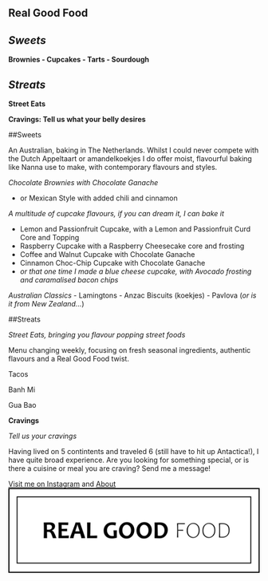 ## Real Good Food

## *Sweets*

**Brownies - Cupcakes - Tarts - Sourdough**

## *Streats*

**Street Eats**

**Cravings: Tell us what your belly desires**

##Sweets

An Australian, baking in The Netherlands. Whilst I could never compete with the Dutch Appeltaart or amandelkoekjes I do offer moist, flavourful baking like Nanna use to make, with contemporary flavours and styles. 

*Chocolate Brownies with Chocolate Ganache*
  - or Mexican Style with added chili and cinnamon
  
*A multitude of cupcake flavours, if you can dream it, I can bake it*
  - Lemon and Passionfruit Cupcake, with a Lemon and Passionfruit Curd Core and Topping
  - Raspberry Cupcake with a Raspberry Cheesecake core and frosting
  - Coffee and Walnut Cupcake with Chocolate Ganache
  - Cinnamon Choc-Chip Cupcake with Chocolate Ganache
  - *or that one time I made a blue cheese cupcake, with Avocado frosting and caramalised bacon chips*
  
 *Australian Classics*
    - Lamingtons
    - Anzac Biscuits (koekjes)
    - Pavlova (*or is it from New Zealand...*)
    
 ##Streats
 
 *Street Eats, bringing you flavour popping street foods*
 
   Menu changing weekly, focusing on fresh seasonal ingredients, authentic flavours and a Real Good Food twist.
   
   Tacos
   
   Banh Mi
   
   Gua Bao
   
   
 **Cravings**
 
 *Tell us your cravings*
 
  Having lived on 5 contintents and traveled 6 (still have to hit up Antactica!), I have quite broad experience. Are you looking for something special, or is there a cuisine or meal you are craving? Send me a message! 


[Visit me on Instagram](https://instagram.com/popupschiedam) and [About](https://realgoodfood.nl/about)
![Image](https://github.com/realgoodfood-nl/Real-Good-Food/blob/master/Real%20Good%20Food%20Logo.png)


